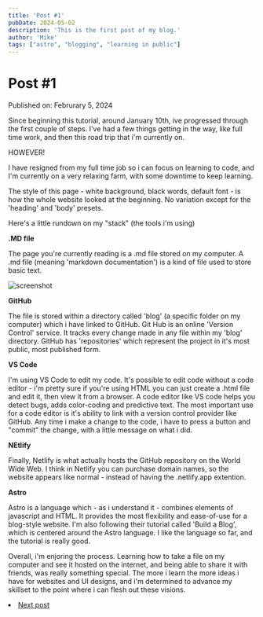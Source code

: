 ```yaml
---
title: 'Post #1'
pubDate: 2024-05-02
description: 'This is the first post of my blog.'
author: 'Mike'
tags: ["astro", "blogging", "learning in public"]
---
```

# Post #1

Published on: Februrary 5, 2024

Since beginning this tutorial, around January 10th, ive progressed through the first couple of steps. 
I've had a few things getting in the way, like full time work, and then this road trip that i'm currently on.

HOWEVER!

I have resigned from my full time job so i can focus on learning to code, and I'm currently on a very relaxing farm, with some downtime to keep learning.


The style of this page - white background, black words, default font - is how the whole website looked at the beginning.
No variation except for the 'heading' and 'body' presets.

Here's a little rundown on my "stack" (the tools i'm using)

**.MD file**

The page you're currently reading is a .md file stored on my computer.
A .md file (meaning 'markdown documentation') is a kind of file used to store basic text.

![screenshot](/Users/mike/blog/src/pages/posts/post1screenshot.png)

**GitHub**

The file is stored within a directory called 'blog' (a specific folder on my computer) which i have linked to GitHub. 
Git Hub is an online 'Version Control' service. It tracks every change made in any file within my 'blog' directory. 
GitHub has 'repositories' which represent the project in it's most public, most published form. 

**VS Code**

I'm using VS Code to edit my code. It's possible to edit code without a code editor - i'm pretty sure if you're using HTML you can just create a .html file and edit it, then view it from a browser. 
A code editor like VS code helps you detect bugs, adds color-coding and predictive text.
The most important use for a code editor is it's ability to link with a version control provider like GitHub.
Any time i make a change to the code, i have to press a button and "commit" the change, with a little message on what i did.

**NEtlify**

Finally, Netlify is what actually hosts the GitHub repository on the World Wide Web.
I think in Netlify you can purchase domain names, so the website appears like normal - instead of having the .netlify.app extention.

**Astro**

Astro is a language which - as i understand it - combines elements of javascript and HTML. 
It provides the most flexibility and ease-of-use for a blog-style website.
I'm also following their tutorial called 'Build a Blog', which is centered around the Astro language.
I like the language so far, and the tutorial is really good.

Overall, i'm enjoring the process. Learning how to take a file on my computer and see it hosted on the internet, and being able to share it with friends, was really something special.
The more i learn the more ideas i have for websites and UI designs, and i'm determined to advance my skillset to the point where i can flesh out these visions.

<li><a href="/posts/post-2">Next post</a></li>
